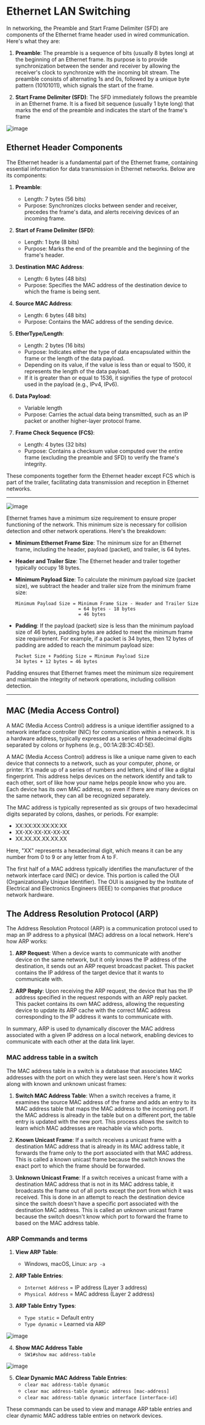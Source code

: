 # Ethernet LAN Switching

In networking, the Preamble and Start Frame Delimiter (SFD) are components of the Ethernet frame header used in wired communication. Here's what they are:

1. **Preamble**: The preamble is a sequence of bits (usually 8 bytes long) at the beginning of an Ethernet frame. Its purpose is to provide synchronization between the sender and receiver by allowing the receiver's clock to synchronize with the incoming bit stream. The preamble consists of alternating 1s and 0s, followed by a unique byte pattern (10101011), which signals the start of the frame.

2. **Start Frame Delimiter (SFD)**: The SFD immediately follows the preamble in an Ethernet frame. It is a fixed bit sequence (usually 1 byte long) that marks the end of the preamble and indicates the start of the frame's frame

![image](https://github.com/Rohail30/CNDC/assets/96627590/514797ab-6146-4454-a1a3-928627f77e5a)

## Ethernet Header Components

The Ethernet header is a fundamental part of the Ethernet frame, containing essential information for data transmission in Ethernet networks. Below are its components:

1. **Preamble**: 
   - Length: 7 bytes (56 bits)
   - Purpose: Synchronizes clocks between sender and receiver, precedes the frame's data, and alerts receiving devices of an incoming frame.

2. **Start of Frame Delimiter (SFD)**:
   - Length: 1 byte (8 bits)
   - Purpose: Marks the end of the preamble and the beginning of the frame's header.

3. **Destination MAC Address**:
   - Length: 6 bytes (48 bits)
   - Purpose: Specifies the MAC address of the destination device to which the frame is being sent.

4. **Source MAC Address**:
   - Length: 6 bytes (48 bits)
   - Purpose: Contains the MAC address of the sending device.

5. **EtherType/Length**:
   - Length: 2 bytes (16 bits)
   - Purpose: Indicates either the type of data encapsulated within the frame or the length of the data payload.
   - Depending on its value, if the value is less than or equal to 1500, it represents the length of the data payload.
   - If it is greater than or equal to 1536, it signifies the type of protocol used in the payload (e.g., IPv4, IPv6).

6. **Data Payload**:
   - Variable length
   - Purpose: Carries the actual data being transmitted, such as an IP packet or another higher-layer protocol frame.

7. **Frame Check Sequence (FCS)**:
   - Length: 4 bytes (32 bits)
   - Purpose: Contains a checksum value computed over the entire frame (excluding the preamble and SFD) to verify the frame's integrity.

These components together form the Ethernet header except FCS which is part of the trailer, facilitating data transmission and reception in Ethernet networks.

---

![image](https://github.com/Rohail30/CNDC/assets/96627590/16f3ed36-090d-452e-a4ab-c00159e5b212)

Ethernet frames have a minimum size requirement to ensure proper functioning of the network. This minimum size is necessary for collision detection and other network operations. Here's the breakdown:

- **Minimum Ethernet Frame Size**: The minimum size for an Ethernet frame, including the header, payload (packet), and trailer, is 64 bytes.

- **Header and Trailer Size**: The Ethernet header and trailer together typically occupy 18 bytes.

- **Minimum Payload Size**: To calculate the minimum payload size (packet size), we subtract the header and trailer size from the minimum frame size:
  ```plaintext
  Minimum Payload Size = Minimum Frame Size - Header and Trailer Size
                         = 64 bytes - 18 bytes
                         = 46 bytes
  ```

- **Padding**: If the payload (packet) size is less than the minimum payload size of 46 bytes, padding bytes are added to meet the minimum frame size requirement. For example, if a packet is 34 bytes, then 12 bytes of padding are added to reach the minimum payload size:
  ```plaintext
  Packet Size + Padding Size = Minimum Payload Size
  34 bytes + 12 bytes = 46 bytes
  ```

Padding ensures that Ethernet frames meet the minimum size requirement and maintain the integrity of network operations, including collision detection.

---

## MAC (Media Access Control)
A MAC (Media Access Control) address is a unique identifier assigned to a network interface controller (NIC) for communication within a network. It is a hardware address, typically expressed as a series of hexadecimal digits separated by colons or hyphens (e.g., 00:1A:2B:3C:4D:5E).

A MAC (Media Access Control) address is like a unique name given to each device that connects to a network, such as your computer, phone, or printer. It's made up of a series of numbers and letters, kind of like a digital fingerprint. This address helps devices on the network identify and talk to each other, sort of like how your name helps people know who you are. Each device has its own MAC address, so even if there are many devices on the same network, they can all be recognized separately.

The MAC address is typically represented as six groups of two hexadecimal digits separated by colons, dashes, or periods. For example: 

- XX:XX:XX:XX:XX:XX
- XX-XX-XX-XX-XX-XX
- XX.XX.XX.XX.XX.XX

Here, "XX" represents a hexadecimal digit, which means it can be any number from 0 to 9 or any letter from A to F.

The first half of a MAC address typically identifies the manufacturer of the network interface card (NIC) or device. This portion is called the OUI (Organizationally Unique Identifier). The OUI is assigned by the Institute of Electrical and Electronics Engineers (IEEE) to companies that produce network hardware.

## The Address Resolution Protocol (ARP) 
The Address Resolution Protocol (ARP) is a communication protocol used to map an IP address to a physical (MAC) address on a local network. Here's how ARP works:

1. **ARP Request**: When a device wants to communicate with another device on the same network, but it only knows the IP address of the destination, it sends out an ARP request broadcast packet. This packet contains the IP address of the target device that it wants to communicate with.

2. **ARP Reply**: Upon receiving the ARP request, the device that has the IP address specified in the request responds with an ARP reply packet. This packet contains its own MAC address, allowing the requesting device to update its ARP cache with the correct MAC address corresponding to the IP address it wants to communicate with.

In summary, ARP is used to dynamically discover the MAC address associated with a given IP address on a local network, enabling devices to communicate with each other at the data link layer.

### MAC address table in a switch 
The MAC address table in a switch is a database that associates MAC addresses with the port on which they were last seen. Here's how it works along with known and unknown unicast frames:

1. **Switch MAC Address Table**: When a switch receives a frame, it examines the source MAC address of the frame and adds an entry to its MAC address table that maps the MAC address to the incoming port. If the MAC address is already in the table but on a different port, the table entry is updated with the new port. This process allows the switch to learn which MAC addresses are reachable via which ports.

2. **Known Unicast Frame**: If a switch receives a unicast frame with a destination MAC address that is already in its MAC address table, it forwards the frame only to the port associated with that MAC address. This is called a known unicast frame because the switch knows the exact port to which the frame should be forwarded.

3. **Unknown Unicast Frame**: If a switch receives a unicast frame with a destination MAC address that is not in its MAC address table, it broadcasts the frame out of all ports except the port from which it was received. This is done in an attempt to reach the destination device since the switch doesn't have a specific port associated with the destination MAC address. This is called an unknown unicast frame because the switch doesn't know which port to forward the frame to based on the MAC address table.

### ARP Commands and terms

1. **View ARP Table**:
   - Windows, macOS, Linux: `arp -a`
  
2. **ARP Table Entries**:
   - `Internet Address` = IP address (Layer 3 address)
   - `Physical Address` = MAC address (Layer 2 address)

3. **ARP Table Entry Types**:
   - `Type static` = Default entry
   - `Type dynamic` = Learned via ARP
   
![image](https://github.com/Rohail30/CNDC/assets/96627590/65c37d58-9dd7-4d32-9141-4a7fb7924f30)

4. **Show MAC Address Table**
   - `SW1#show mac address-table`

![image](https://github.com/Rohail30/CNDC/assets/96627590/8016a232-3858-41ce-8705-b79c2a0010b9)


5. **Clear Dynamic MAC Address Table Entries**:
   - `clear mac address-table dynamic`
   - `clear mac address-table dynamic address [mac-address]`
   - `clear mac address-table dynamic interface [interface-id]`

These commands can be used to view and manage ARP table entries and clear dynamic MAC address table entries on network devices.
